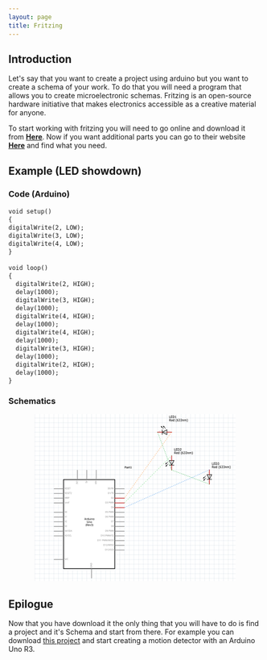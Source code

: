 ```yaml
---
layout: page
title: Fritzing
---
```

## Introduction
Let's say that you want to create a project using arduino but you want to create a schema of your work. To do that you will need a
program that allows you to create microelectronic schemas. Fritzing is an open-source hardware initiative that makes electronics accessible as a creative material for anyone.

To start working with fritzing you will need to go online and download it from [**Here**](http://fritzing.org/download/). Now if you want additional parts you can go to their website [**Here**](http://fritzing.org/parts/) and find what you need.

## Example (LED showdown)
### Code (Arduino)
```
void setup() 
{
digitalWrite(2, LOW);
digitalWrite(3, LOW);
digitalWrite(4, LOW);
}

void loop() 
{
  digitalWrite(2, HIGH);
  delay(1000);
  digitalWrite(3, HIGH);
  delay(1000);
  digitalWrite(4, HIGH);
  delay(1000);
  digitalWrite(4, HIGH);
  delay(1000);
  digitalWrite(3, HIGH);
  delay(1000);
  digitalWrite(2, HIGH);
  delay(1000);
}
```


### Schematics 

<div align="center">
  <img src="sch.png" alt="schema_example">
</div>

## Epilogue
Now that you have download it the only thing that you will have to do is find a project and it's Schema and start from there. For example you can download [this project](http://fritzing.org/projects/motion-detector-lcd) and start creating a motion detector with an Arduino Uno R3.
